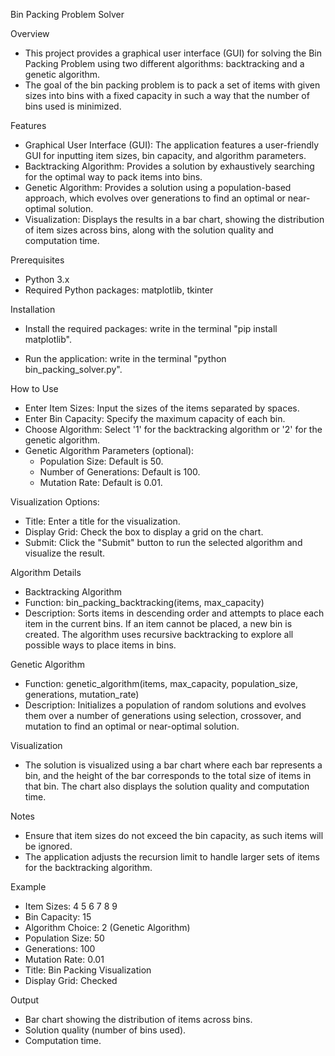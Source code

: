 Bin Packing Problem Solver

Overview
- This project provides a graphical user interface (GUI) for solving the Bin Packing Problem using two different algorithms: backtracking and a genetic algorithm.
- The goal of the bin packing problem is to pack a set of items with given sizes into bins with a fixed capacity in such a way that the number of bins used is minimized.

Features
- Graphical User Interface (GUI): The application features a user-friendly GUI for inputting item sizes, bin capacity, and algorithm parameters.
- Backtracking Algorithm: Provides a solution by exhaustively searching for the optimal way to pack items into bins.
- Genetic Algorithm: Provides a solution using a population-based approach, which evolves over generations to find an optimal or near-optimal solution.
- Visualization: Displays the results in a bar chart, showing the distribution of item sizes across bins, along with the solution quality and computation time.

Prerequisites
- Python 3.x
- Required Python packages: matplotlib, tkinter

Installation

- Install the required packages: write in the terminal "pip install matplotlib".

- Run the application: write in the terminal "python bin_packing_solver.py".

How to Use
- Enter Item Sizes: Input the sizes of the items separated by spaces.
- Enter Bin Capacity: Specify the maximum capacity of each bin.
- Choose Algorithm: Select '1' for the backtracking algorithm or '2' for the genetic algorithm.
- Genetic Algorithm Parameters (optional):
  - Population Size: Default is 50.
  - Number of Generations: Default is 100.
  - Mutation Rate: Default is 0.01.

Visualization Options:
- Title: Enter a title for the visualization.
- Display Grid: Check the box to display a grid on the chart.
- Submit: Click the "Submit" button to run the selected algorithm and visualize the result.

Algorithm Details
- Backtracking Algorithm
- Function: bin_packing_backtracking(items, max_capacity)
- Description: Sorts items in descending order and attempts to place each item in the current bins. If an item cannot be placed, a new bin is created. The algorithm uses recursive backtracking to explore all possible ways to place items in bins.

Genetic Algorithm
- Function: genetic_algorithm(items, max_capacity, population_size, generations, mutation_rate)
- Description: Initializes a population of random solutions and evolves them over a number of generations using selection, crossover, and mutation to find an optimal or near-optimal solution.

Visualization
- The solution is visualized using a bar chart where each bar represents a bin, and the height of the bar corresponds to the total size of items in that bin. The chart also displays the solution quality and computation time.

Notes
- Ensure that item sizes do not exceed the bin capacity, as such items will be ignored.
- The application adjusts the recursion limit to handle larger sets of items for the backtracking algorithm.

Example
- Item Sizes: 4 5 6 7 8 9
- Bin Capacity: 15
- Algorithm Choice: 2 (Genetic Algorithm)
- Population Size: 50
- Generations: 100
- Mutation Rate: 0.01
- Title: Bin Packing Visualization
- Display Grid: Checked

Output
- Bar chart showing the distribution of items across bins.
- Solution quality (number of bins used).
- Computation time.
